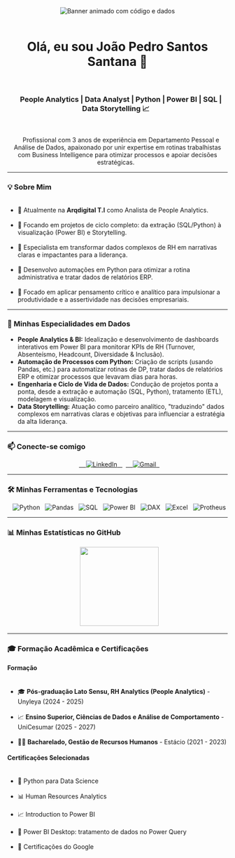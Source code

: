 <div align="center">
  <img src="https://raw.githubusercontent.com/coderjojo/coderjojo/master/assets/images/header.gif" alt="Banner animado com código e dados"/>
</div>

<div align="center">
  
  <h1>Olá, eu sou João Pedro Santos Santana 👋</h1>
  
  <h3>
    People Analytics | Data Analyst | Python | Power BI | SQL | Data Storytelling 📈
  </h3>
  
  <p align="center">
    Profissional com 3 anos de experiência em Departamento Pessoal e Análise de Dados, apaixonado por unir expertise em rotinas trabalhistas com Business Intelligence para otimizar processos e apoiar decisões estratégicas.
  </p>

</div>

---

### 💡 Sobre Mim

<ul>
  <li>🔭 Atualmente na <strong>Arqdigital T.I</strong> como Analista de People Analytics.</li>
  <li>🌱 Focando em projetos de ciclo completo: da extração (SQL/Python) à visualização (Power BI) e Storytelling.</li>
  <li>🚀 Especialista em transformar dados complexos de RH em narrativas claras e impactantes para a liderança.</li>
  <li>🐍 Desenvolvo automações em Python para otimizar a rotina administrativa e tratar dados de relatórios ERP.</li>
  <li>🎯 Focado em aplicar pensamento crítico e analítico para impulsionar a produtividade e a assertividade nas decisões empresariais.</li>
</ul>

---

### 🚀 Minhas Especialidades em Dados

<ul>
  <li>
    <strong>People Analytics & BI:</strong> Idealização e desenvolvimento de dashboards interativos em Power BI para monitorar KPIs de RH (Turnover, Absenteísmo, Headcount, Diversidade & Inclusão).
  </li>
  <li>
    <strong>Automação de Processos com Python:</strong> Criação de scripts (usando Pandas, etc.) para automatizar rotinas de DP, tratar dados de relatórios ERP e otimizar processos que levavam dias para horas.
  </li>
   <li>
    <strong>Engenharia e Ciclo de Vida de Dados:</strong> Condução de projetos ponta a ponta, desde a extração e automação (SQL, Python), tratamento (ETL), modelagem e visualização.
  </li>
  <li>
    <strong>Data Storytelling:</strong> Atuação como parceiro analítico, "traduzindo" dados complexos em narrativas claras e objetivas para influenciar a estratégia da alta liderança.
  </li>
</ul>

---

### 📫 Conecte-se comigo

<div align="center">
  <a href="https://www.linkedin.com/in/joão-pedro-santos-santana-4a244317a" target="_blank">
    <img src="https://img.shields.io/badge/LinkedIn-0A66C2?style=for-the-badge&logo=linkedin&logoColor=white" alt="LinkedIn" />
  </a>
  <a href="mailto:joao.c.o.c11@gmail.com" target="_blank">
    <img src="https://img.shields.io/badge/Gmail-D14836?style=for-the-badge&logo=gmail&logoColor=white" alt="Gmail" />
  </a>
</div>

---

### 🛠️ Minhas Ferramentas e Tecnologias

<div align="center">
  <img src="https://img.shields.io/badge/Python-3776AB?style=for-the-badge&logo=python&logoColor=white" alt="Python" />
  <img src="https://img.shields.io/badge/Pandas-150458?style=for-the-badge&logo=pandas&logoColor=white" alt="Pandas" />
  <img src="https://img.shields.io/badge/SQL-4479A1?style=for-the-badge&logo=sql&logoColor=white" alt="SQL" />
  <img src="https://img.shields.io/badge/Power_BI-F2C811?style=for-the-badge&logo=powerbi&logoColor=black" alt="Power BI" />
  <img src="https://img.shields.io/badge/DAX-F2C811?style=for-the-badge&logo=powerbi&logoColor=black" alt="DAX" />
  <img src="https://img.shields.io/badge/Microsoft_Excel-217346?style=for-the-badge&logo=microsoftexcel&logoColor=white" alt="Excel" />
  <img src="https://img.shields.io/badge/TOTVS_Protheus-003D7B?style=for-the-badge&logo=totvs&logoColor=white" alt="Protheus" />
</div>

---

### 📊 Minhas Estatísticas no GitHub

<div align="center">
  <img height="180em" src="https://github-readme-stats.vercel.app/api/top-langs/?username=Ignowsky&layout=compact&langs_count=6&theme=tokyonight"/>
</div>

---

### 🎓 Formação Acadêmica e Certificações

<h4>Formação</h4>
<ul>
  <li>🎓 <strong>Pós-graduação Lato Sensu, RH Analytics (People Analytics)</strong> - Unyleya (2024 - 2025)</li>
  <li>📈 <strong>Ensino Superior, Ciências de Dados e Análise de Comportamento</strong> - UniCesumar (2025 - 2027)</li>
  <li>👨‍💼 <strong>Bacharelado, Gestão de Recursos Humanos</strong> - Estácio (2021 - 2023)</li>
</ul>

<h4>Certificações Selecionadas</h4>
<ul>
  <li>🐍 Python para Data Science</li>
  <li>📊 Human Resources Analytics</li>
  <li>📈 Introduction to Power BI</li>
  <li>🔎 Power BI Desktop: tratamento de dados no Power Query</li>
  <li>🏅 Certificações do Google</li>
</ul>
